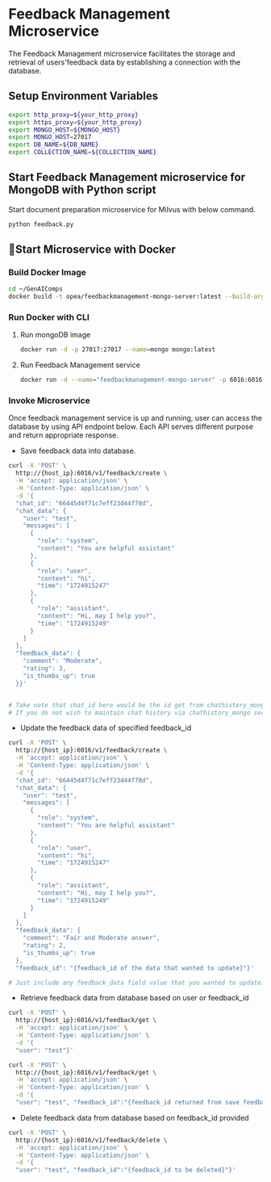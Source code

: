 # Feedback Management Microservice

The Feedback Management microservice facilitates the storage and retrieval of users'feedback data by establishing a connection with the database.

## Setup Environment Variables

```bash
export http_proxy=${your_http_proxy}
export https_proxy=${your_http_proxy}
export MONGO_HOST=${MONGO_HOST}
export MONGO_HOST=27017
export DB_NAME=${DB_NAME}
export COLLECTION_NAME=${COLLECTION_NAME}
```

## Start Feedback Management microservice for MongoDB with Python script

Start document preparation microservice for Milvus with below command.

```bash
python feedback.py
```

## 🚀Start Microservice with Docker

### Build Docker Image

```bash
cd ~/GenAIComps
docker build -t opea/feedbackmanagement-mongo-server:latest --build-arg https_proxy=$https_proxy --build-arg http_proxy=$http_proxy -f comps/feedback_management/mongo/docker/Dockerfile .
```

### Run Docker with CLI

1. Run mongoDB image

   ```bash
   docker run -d -p 27017:27017 --name=mongo mongo:latest
   ```

2. Run Feedback Management service

   ```bash
   docker run -d --name="feedbackmanagement-mongo-server" -p 6016:6016 -e http_proxy=$http_proxy -e https_proxy=$https_proxy -e no_proxy=$no_proxy -e MONGO_HOST=${MONGO_HOST} -e MONGO_PORT=${MONGO_PORT} -e DB_NAME=${DB_NAME} -e COLLECTION_NAME=${COLLECTION_NAME} opea/feedbackmanagement-mongo-server:latest
   ```

### Invoke Microservice

Once feedback management service is up and running, user can access the database by using API endpoint below. Each API serves different purpose and return appropriate response.

- Save feedback data into database.

```bash
curl -X 'POST' \
  http://{host_ip}:6016/v1/feedback/create \
  -H 'accept: application/json' \
  -H 'Content-Type: application/json' \
  -d '{
  "chat_id": "66445d4f71c7eff23d44f78d",
  "chat_data": {
    "user": "test",
    "messages": [
      {
        "role": "system",
        "content": "You are helpful assistant"
      },
      {
        "role": "user",
        "content": "hi",
        "time": "1724915247"
      },
      {
        "role": "assistant",
        "content": "Hi, may I help you?",
        "time": "1724915249"
      }
    ]
  },
  "feedback_data": {
    "comment": "Moderate",
    "rating": 3,
    "is_thumbs_up": true
  }}'


# Take note that chat_id here would be the id get from chathistory_mongo service
# If you do not wish to maintain chat history via chathistory_mongo service, you may generate some random uuid for it or just leave it empty.
```

- Update the feedback data of specified feedback_id

```bash
curl -X 'POST' \
  http://{host_ip}:6016/v1/feedback/create \
  -H 'accept: application/json' \
  -H 'Content-Type: application/json' \
  -d '{
  "chat_id": "66445d4f71c7eff23d44f78d",
  "chat_data": {
    "user": "test",
    "messages": [
      {
        "role": "system",
        "content": "You are helpful assistant"
      },
      {
        "role": "user",
        "content": "hi",
        "time": "1724915247"
      },
      {
        "role": "assistant",
        "content": "Hi, may I help you?",
        "time": "1724915249"
      }
    ]
  },
  "feedback_data": {
    "comment": "Fair and Moderate answer",
    "rating": 2,
    "is_thumbs_up": true
  },
  "feedback_id": "{feedback_id of the data that wanted to update}"}'

# Just include any feedback_data field value that you wanted to update.
```

- Retrieve feedback data from database based on user or feedback_id

```bash
curl -X 'POST' \
  http://{host_ip}:6016/v1/feedback/get \
  -H 'accept: application/json' \
  -H 'Content-Type: application/json' \
  -d '{
  "user": "test"}'
```

```bash
curl -X 'POST' \
  http://{host_ip}:6016/v1/feedback/get \
  -H 'accept: application/json' \
  -H 'Content-Type: application/json' \
  -d '{
  "user": "test", "feedback_id":"{feedback_id returned from save feedback route above}"}'
```

- Delete feedback data from database based on feedback_id provided

```bash
curl -X 'POST' \
  http://{host_ip}:6016/v1/feedback/delete \
  -H 'accept: application/json' \
  -H 'Content-Type: application/json' \
  -d '{
  "user": "test", "feedback_id":"{feedback_id to be deleted}"}'
```
